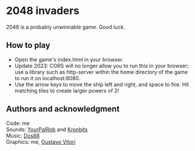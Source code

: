 # 2048 invaders

2048 is a probably unwinnable game. Good luck.

## How to play

- Open the game's index.html in your browser.
- Update 2023: CORS will no longer allow you to run this in your browser; use a library such as http-server within the home directory of the game to run it on localhost:8080.
- Use the arrow keys to move the ship left and right, and space to fire. Hit matching tiles to create larger powers of 2!

## Authors and acknowledgment


Code: me  
Sounds: [YourPalRob](https://yourpalrob.itch.io/) and [Kronbits](https://kronbits.itch.io/)  
Music: [Dos88](https://dos88.itch.io/)  
Graphics: me, [Gustavo Vitori](https://gvituri.itch.io/)